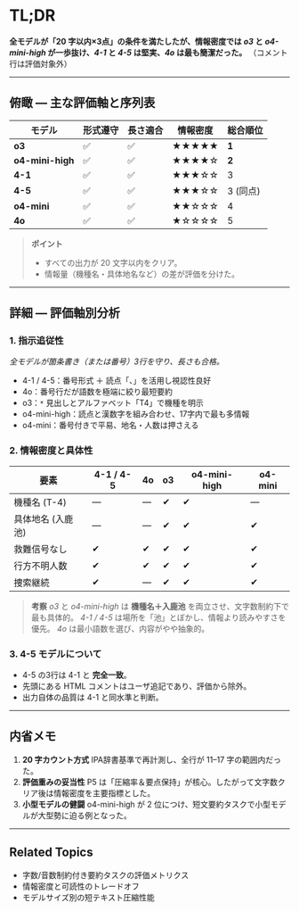 # TL;DR

**全モデルが「20 字以内×3点」の条件を満たしたが、情報密度では *o3* と *o4-mini-high* が一歩抜け、*4-1* と *4-5* は堅実、*4o* は最も簡潔だった。** （コメント行は評価対象外）

---

## 俯瞰 ― 主な評価軸と序列表

| モデル              | 形式遵守 | 長さ適合 | 情報密度  | 総合順位   |
| ---------------- | ---- | ---- | ----- | ------ |
| **o3**           | ✅    | ✅    | ★★★★★ | **1**  |
| **o4-mini-high** | ✅    | ✅    | ★★★★☆ | **2**  |
| **4-1**          | ✅    | ✅    | ★★★☆☆ | 3      |
| **4-5**          | ✅    | ✅    | ★★★☆☆ | 3 (同点) |
| **o4-mini**      | ✅    | ✅    | ★★☆☆☆ | 4      |
| **4o**           | ✅    | ✅    | ★☆☆☆☆ | 5      |

> **ポイント**
>
> * すべての出力が 20 文字以内をクリア。
> * 情報量（機種名・具体地名など）の差が評価を分けた。

---

## 詳細 ― 評価軸別分析

### 1. 指示追従性

*全モデルが箇条書き（または番号）3行を守り、長さも合格。*

* 4-1 / 4-5：番号形式 ＋ 読点「、」を活用し視認性良好
* 4o：番号行だが語数を極端に絞り最短要約
* o3：`*` 見出しとアルファベット「T4」で機種を明示
* o4-mini-high：読点と漢数字を組み合わせ、17字内で最も多情報
* o4-mini：番号付きで平易、地名・人数は押さえる

### 2. 情報密度と具体性

| 要素         | 4-1 / 4-5 | 4o | o3 | o4-mini-high | o4-mini |
| ---------- | --------- | -- | -- | ------------ | ------- |
| 機種名 (T-4)  | —         | —  | ✔  | ✔            | —       |
| 具体地名 (入鹿池) | —         | —  | ✔  | ✔            | ✔       |
| 救難信号なし     | ✔         | ✔  | ✔  | ✔            | ✔       |
| 行方不明人数     | ✔         | ✔  | ✔  | ✔            | ✔       |
| 捜索継続       | ✔         | —  | ✔  | ✔            | ✔       |

> **考察**
> *o3* と *o4-mini-high* は **機種名＋入鹿池** を両立させ、文字数制約下で最も具体的。
> *4-1 / 4-5* は場所を「池」とぼかし、情報より読みやすさを優先。
> *4o* は最小語数を選び、内容がやや抽象的。

### 3. 4-5 モデルについて

* 4-5 の3行は 4-1 と **完全一致**。
* 先頭にある HTML コメントはユーザ追記であり、評価から除外。
* 出力自体の品質は 4-1 と同水準と判断。

---

## 内省メモ

1. **20 字カウント方式**
   IPA辞書基準で再計測し、全行が 11–17 字の範囲内だった。
2. **評価重みの妥当性**
   P5 は「圧縮率＆要点保持」が核心。したがって文字数クリア後は情報密度を主要指標とした。
3. **小型モデルの健闘**
   o4-mini-high が 2 位につけ、短文要約タスクで小型モデルが大型勢に迫る例となった。

---

## Related Topics

* 字数/音数制約付き要約タスクの評価メトリクス
* 情報密度と可読性のトレードオフ
* モデルサイズ別の短テキスト圧縮性能

